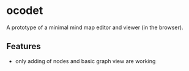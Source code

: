 # ocodet

A prototype of a minimal mind map editor and viewer (in the browser).

## Features

* only adding of nodes and basic graph view are working
